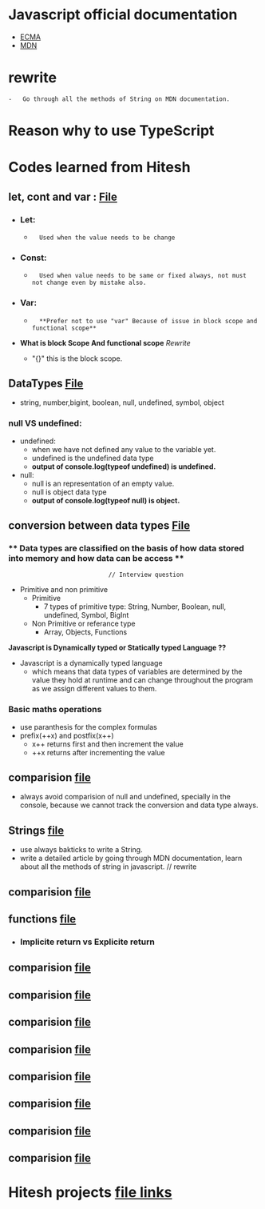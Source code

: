 # Javascript official documentation
-   [ECMA](https://tc39.es/ecma262/)
-   [MDN](https://developer.mozilla.org/en-US/docs/Web/JavaScript)

#                                        **rewrite**
    -   Go through all the methods of String on MDN documentation.


# Reason why to use TypeScript


# Codes learned from Hitesh

## let, cont and var : [File](./01_basics/01_variable.js)

-   ### Let:
    -       Used when the value needs to be change
-   ### Const:
    -       Used when value needs to be same or fixed always, not must not change even by mistake also.
-   ### Var:
    -       **Prefer not to use "var" Because of issue in block scope and functional scope**

-   **What is block Scope And functional scope**                                    *Rewrite*

    -   "{}" this is the block scope.

## DataTypes [File](./01_basics/02_dataTypes.js)

-   string, number,bigint, boolean, null, undefined, symbol, object

### null  VS  undefined: 
-   undefined: 
    -   when we have not defined any value to the variable yet.
    -   undefined is the undefined data type
    -   **output of console.log(typeof undefined) is undefined.**
-   null:
    -   null is an representation of an empty value.
    -   null is object data type
    -   **output of console.log(typeof null) is object.**

## conversion between data types [File](./01_basics/03_conversionOperation.js)

### ** Data types are classified on the basis of how data stored into memory and how data can be access **
                                // Interview question
                                
-   Primitive and non primitive
    -   Primitive
        -   7 types of primitive type: String, Number, Boolean, null, undefined, Symbol, BigInt
    -   Non Primitive or referance type
        -   Array, Objects, Functions

**Javascript is Dynamically typed or Statically typed Language ??**
-   Javascript is a dynamically typed language
    -   which means that data types of variables are determined by the value they hold at runtime and can change throughout the program as we assign different values to them.


### Basic maths operations
-   use paranthesis for the complex formulas
-   prefix(++x) and postfix(x++)
    -   x++ returns first and then increment the value
    -   ++x returns after incrementing the value

## comparision [file](/hitesh/01_basics/04_comparision.js)

-   always avoid comparision of null and undefined, specially in the console, because we cannot track the conversion and data type always.

## Strings [file](/hitesh/01_basics/06_num_maths.js)
-   use always bakticks to write a String.
-   write a detailed article by going through MDN documentation, learn about all the methods of string in javascript.                                                   // rewrite


## comparision [file](/hitesh/01_basics/06_num_maths.js)


## functions [file](./02_basics/03_functions.js)
-   ### Implicite return vs Explicite return

## comparision [file](/hitesh/01_basics/04_comparision.js)
## comparision [file](/hitesh/01_basics/04_comparision.js)
## comparision [file](/hitesh/01_basics/04_comparision.js)
## comparision [file](/hitesh/01_basics/04_comparision.js)
## comparision [file](/hitesh/01_basics/04_comparision.js)
## comparision [file](/hitesh/01_basics/04_comparision.js)
## comparision [file](/hitesh/01_basics/04_comparision.js)
## comparision [file](/hitesh/01_basics/04_comparision.js)












#    **Hitesh projects**   [file links]()
